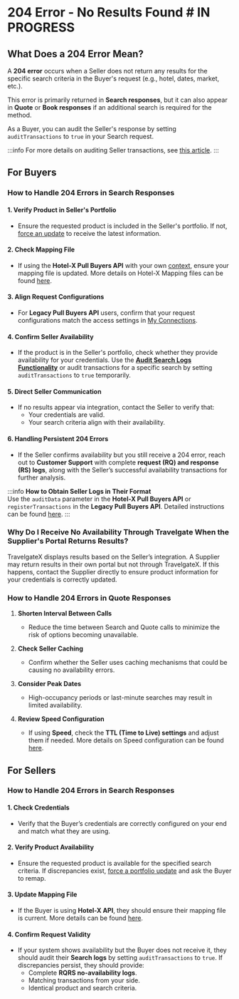 ﻿---
sidebar_position: 9
---

# 204 Error - No Results Found # IN PROGRESS

## What Does a 204 Error Mean?
A **204 error** occurs when a Seller does not return any results for the specific search criteria in the Buyer's request (e.g., hotel, dates, market, etc.).

This error is primarily returned in **Search responses**, but it can also appear in **Quote** or **Book responses** if an additional search is required for the method.

As a Buyer, you can audit the Seller's response by setting `auditTransactions` to `true` in your Search request.

:::info
For more details on auditing Seller transactions, see [this article](/kb/apps/monitoring-apps/logging/how-can-i-download-search-logs).
:::

## For Buyers
### How to Handle 204 Errors in Search Responses

#### 1. **Verify Product in Seller's Portfolio**  
   - Ensure the requested product is included in the Seller's portfolio. If not, [force an update](/kb/connections/connections-content/how-to-check-my-connections-content#how-can-i-use-the-force-update-now-functionality) to receive the latest information.

#### 2. **Check Mapping File**  
   - If using the **Hotel-X Pull Buyers API** with your own [context](/kb/our-products/are-you-a-buyer/getting-started-with-hotel-x-buyers-api/hotel-x-credentials), ensure your mapping file is updated. More details on Hotel-X Mapping files can be found [here](/docs/apis/for-buyers/hotel-x-pull-buyers-api/plugins/overview).

#### 3. **Align Request Configurations**  
   - For **Legacy Pull Buyers API** users, confirm that your request configurations match the access settings in [My Connections](/kb/connections/my-connections/).

#### 4. **Confirm Seller Availability**  
   - If the product is in the Seller's portfolio, check whether they provide availability for your credentials. Use the **[Audit Search Logs Functionality](/kb/apps/monitoring-apps/logging/how-can-i-download-search-logs)** or audit transactions for a specific search by setting `auditTransactions` to `true` temporarily.

#### 5. **Direct Seller Communication**  
   - If no results appear via integration, contact the Seller to verify that:
     - Your credentials are valid.
     - Your search criteria align with their availability.

#### 6. **Handling Persistent 204 Errors**  
   - If the Seller confirms availability but you still receive a 204 error, reach out to **Customer Support** with complete **request (RQ) and response (RS) logs**, along with the Seller’s successful availability transactions for further analysis.

:::info
**How to Obtain Seller Logs in Their Format**  
Use the `auditData` parameter in the **Hotel-X Pull Buyers API** or `registerTransactions` in the **Legacy Pull Buyers API**. Detailed instructions can be found [here](/kb/apps/monitoring-apps/logging/how-can-i-receive-seller-transactions-in-their-api-format).
:::

### Why Do I Receive No Availability Through Travelgate When the Supplier's Portal Returns Results?
TravelgateX displays results based on the Seller’s integration. A Supplier may return results in their own portal but not through TravelgateX. If this happens, contact the Supplier directly to ensure product information for your credentials is correctly updated.

### How to Handle 204 Errors in Quote Responses

1. **Shorten Interval Between Calls**  
   - Reduce the time between Search and Quote calls to minimize the risk of options becoming unavailable.

2. **Check Seller Caching**  
   - Confirm whether the Seller uses caching mechanisms that could be causing no availability errors.

3. **Consider Peak Dates**  
   - High-occupancy periods or last-minute searches may result in limited availability.

4. **Review Speed Configuration**  
   - If using **Speed**, check the **TTL (Time to Live) settings** and adjust them if needed. More details on Speed configuration can be found [here](/kb/apps/smart-traffic-apps/speed/speed-app#how-does-it-work%EF%B8%8F).

## For Sellers

### How to Handle 204 Errors in Search Responses

#### 1. **Check Credentials**  
   - Verify that the Buyer’s credentials are correctly configured on your end and match what they are using.

#### 2. **Verify Product Availability**  
   - Ensure the requested product is available for the specified search criteria. If discrepancies exist, [force a portfolio update](/kb/connections/connections-content/how-to-check-my-connections-content#how-can-i-use-the-force-update-now-functionality) and ask the Buyer to remap.

#### 3. **Update Mapping File**  
   - If the Buyer is using **Hotel-X API**, they should ensure their mapping file is current. More details can be found [here](https://docs.travelgate.com/docs/apis/for-buyers/hotel-x-pull-buyers-api/plugins/mapping).

#### 4. **Confirm Request Validity**  
   - If your system shows availability but the Buyer does not receive it, they should audit their **Search logs** by setting `auditTransactions` to `true`. If discrepancies persist, they should provide:
     - Complete **RQRS no-availability logs**.
     - Matching transactions from your side.
     - Identical product and search criteria.

